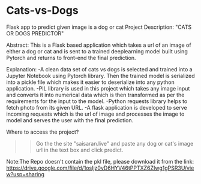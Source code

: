 # Cats-vs-Dogs
Flask app to predict given image is a dog or cat
Project Description:
"CATS OR DOGS PREDICTOR"

Abstract:
This is a Flask based application which takes a url of an image of either a dog or cat
and is sent to a trained deeplearning model built using Pytorch and returns to front-end the
final prediction.

Explanation:
-A clean data set of cats vs dogs is selected and trained into a Jupyter Notebook using Pytorch library.
Then the trained model is serialized into a pickle file which makes it easier to deserialize into
any python application.
-PIL library is used in this project which takes any image input and converts it into numerical data
which is then transformed as per the requirements for the input to the model.
-Python requests library helps to fetch photo from its given URL.
-A flask application is developed to serve incoming requests which is the url of image and processes the 
image to model and serves the user with the final prediction.

Where to access the project?
>>Go the the site "saisaran.live" and paste any dog or cat's image url in the text box and click predict.

Note:The Repo doesn't contain the pkl file, please download it from the link: https://drive.google.com/file/d/1osIjz0vD6HYV46tPPTXZ6ZIwg1gPSR3U/view?usp=sharing
